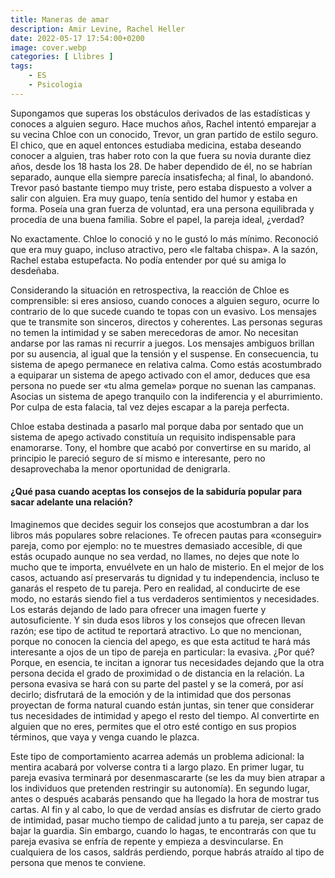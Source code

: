 ```yaml
---
title: Maneras de amar
description: Amir Levine, Rachel Heller
date: 2022-05-17 17:54:00+0200
image: cover.webp
categories: [ Llibres ]
tags:
    - ES
    - Psicologia
---
```


Supongamos que superas los obstáculos derivados de las estadísticas y conoces a alguien seguro. Hace muchos años, Rachel intentó emparejar a su vecina Chloe con un conocido, Trevor, un gran partido de estilo seguro. El chico, que en aquel entonces estudiaba medicina, estaba deseando conocer a alguien, tras haber roto con la que fuera su novia durante diez años, desde los 18 hasta los 28. De haber dependido de él, no se habrían separado, aunque ella siempre parecía insatisfecha; al final, lo abandonó. Trevor pasó bastante tiempo muy triste, pero estaba dispuesto a volver a salir con alguien. Era muy guapo, tenía sentido del humor y estaba en forma. Poseía una gran fuerza de voluntad, era una persona equilibrada y procedía de una buena familia. Sobre el papel, la pareja ideal, ¿verdad?

No exactamente. Chloe lo conoció y no le gustó lo más mínimo. Reconoció que era muy guapo, incluso atractivo, pero «le faltaba chispa». A la sazón, Rachel estaba estupefacta. No podía entender por qué su amiga lo desdeñaba.

Considerando la situación en retrospectiva, la reacción de Chloe es comprensible: si eres ansioso, cuando conoces a alguien seguro, ocurre lo contrario de lo que sucede cuando te topas con un evasivo. Los mensajes que te transmite son sinceros, directos y coherentes. Las personas seguras no temen la intimidad y se saben merecedoras de amor. No necesitan andarse por las ramas ni recurrir a juegos. Los mensajes ambiguos brillan por su ausencia, al igual que la tensión y el suspense. En consecuencia, tu sistema de apego permanece en relativa calma. Como estás acostumbrado a equiparar un sistema de apego activado con el amor, deduces que esa persona no puede ser «tu alma gemela» porque no suenan las campanas. Asocias un sistema de apego tranquilo con la indiferencia y el aburrimiento. Por culpa de esta falacia, tal vez dejes escapar a la pareja perfecta.

Chloe estaba destinada a pasarlo mal porque daba por sentado que un sistema de apego activado constituía un requisito indispensable para enamorarse. Tony, el hombre que acabó por convertirse en su marido, al principio le pareció seguro de sí mismo e interesante, pero no desaprovechaba la menor oportunidad de denigrarla.


#### ¿Qué pasa cuando aceptas los consejos de la sabiduría popular para sacar adelante una relación?

Imaginemos que decides seguir los consejos que acostumbran a dar los libros más populares sobre relaciones. Te ofrecen pautas para «conseguir» pareja, como por ejemplo: no te muestres demasiado accesible, di que estás ocupado aunque no sea verdad, no llames, no dejes que note lo mucho que te importa, envuélvete en un halo de misterio. En el mejor de los casos, actuando así preservarás tu dignidad y tu independencia, incluso te ganarás el respeto de tu pareja. Pero en realidad, al conducirte de ese modo, no estarás siendo fiel a tus verdaderos sentimientos y necesidades. Los estarás dejando de lado para ofrecer una imagen fuerte y autosuficiente. Y sin duda esos libros y los consejos que ofrecen llevan razón; ese tipo de actitud te reportará atractivo. Lo que no mencionan, porque no conocen la ciencia del apego, es que esta actitud te hará más interesante a ojos de un tipo de pareja en particular: la evasiva. ¿Por qué? Porque, en esencia, te incitan a ignorar tus necesidades dejando que la otra persona decida el grado de proximidad o de distancia en la relación. La persona evasiva se hará con su parte del pastel y se la comerá, por así decirlo; disfrutará de la emoción y de la intimidad que dos personas proyectan de forma natural cuando están juntas, sin tener que considerar tus necesidades de intimidad y apego el resto del tiempo. Al convertirte en alguien que no eres, permites que el otro esté contigo en sus propios términos, que vaya y venga cuando le plazca.

Este tipo de comportamiento acarrea además un problema adicional: la mentira acabará por volverse contra ti a largo plazo. En primer lugar, tu pareja evasiva terminará por desenmascararte (se les da muy bien atrapar a los individuos que pretenden restringir su autonomía). En segundo lugar, antes o después acabarás pensando que ha llegado la hora de mostrar tus cartas. Al fin y al cabo, lo que de verdad ansías es disfrutar de cierto grado de intimidad, pasar mucho tiempo de calidad junto a tu pareja, ser capaz de bajar la guardia. Sin embargo, cuando lo hagas, te encontrarás con que tu pareja evasiva se enfría de repente y empieza a desvincularse. En cualquiera de los casos, saldrás perdiendo, porque habrás atraído al tipo de persona que menos te conviene.
